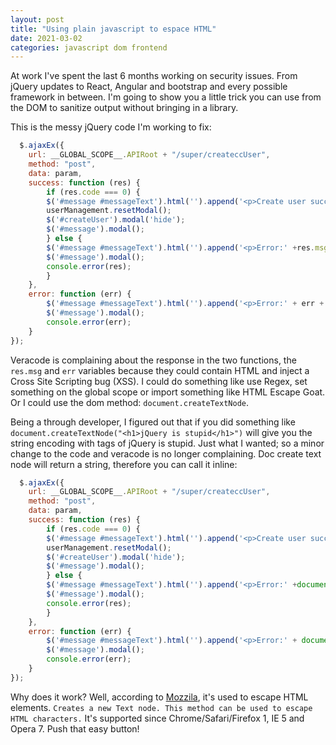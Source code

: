 ```yaml
---
layout: post
title: "Using plain javascript to espace HTML"
date: 2021-03-02
categories: javascript dom frontend
---
```


At work I've spent the last 6 months working on security issues. From jQuery updates to React, Angular and bootstrap and every possible framework in between. I'm going to show you a little trick you can use from the DOM to sanitize output without bringing in a library. 

This is the messy jQuery code I'm working to fix: 

```javascript
  $.ajaxEx({
    url: __GLOBAL_SCOPE__.APIRoot + "/super/createccUser",
    method: "post",
    data: param,
    success: function (res) {
        if (res.code === 0) {
        $('#message #messageText').html('').append('<p>Create user success!</p>');
        userManagement.resetModal();
        $('#createUser').modal('hide');
        $('#message').modal();
        } else {
        $('#message #messageText').html('').append('<p>Error:' +res.msg+ '</p>');
        $('#message').modal();
        console.error(res);
        }
    },
    error: function (err) {
        $('#message #messageText').html('').append('<p>Error:' + err + '</p>');
        $('#message').modal();
        console.error(err);
    }
});
```

Veracode is complaining about the response in the two functions, the `res.msg` and `err` variables because they could contain HTML and inject a Cross Site Scripting bug (XSS). I could do something like use Regex, set something on the global scope or import something like HTML Escape Goat. Or I could use the dom method: `document.createTextNode`. 

Being a through developer, I figured out that if you did something like `document.createTextNode("<h1>jQuery is stupid</h1>")` will give you the string encoding with tags of jQuery is stupid. Just what I wanted; so a minor change to the code and veracode is no longer complaining. Doc create text node will return a string, therefore you can call it inline:  

```javascript
  $.ajaxEx({
    url: __GLOBAL_SCOPE__.APIRoot + "/super/createccUser",
    method: "post",
    data: param,
    success: function (res) {
        if (res.code === 0) {
        $('#message #messageText').html('').append('<p>Create user success!</p>');
        userManagement.resetModal();
        $('#createUser').modal('hide');
        $('#message').modal();
        } else {
        $('#message #messageText').html('').append('<p>Error:' +document.createTextNode(res.msg)+ '</p>');
        $('#message').modal();
        console.error(res);
        }
    },
    error: function (err) {
        $('#message #messageText').html('').append('<p>Error:' + document.createTextNode(err) + '</p>');
        $('#message').modal();
        console.error(err);
    }
});
```

Why does it work? Well, according to <a href="https://developer.mozilla.org/en-US/docs/Web/API/Document/createTextNode">Mozzila</a>, it's used to escape HTML elements. `Creates a new Text node. This method can be used to escape HTML characters.` It's supported since Chrome/Safari/Firefox 1, IE 5 and Opera 7. Push that easy button! 
